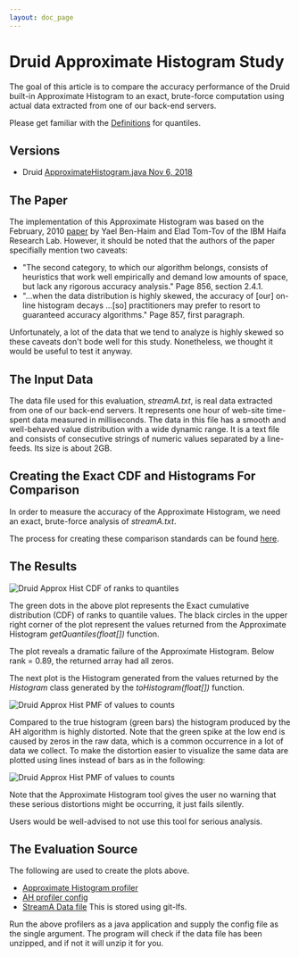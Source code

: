 ```yaml
---
layout: doc_page
---
```


# Druid Approximate Histogram Study

The goal of this article is to compare the accuracy performance of the Druid built-in Approximate Histogram to an exact, brute-force computation using actual data extracted from one of our back-end servers. 

Please get familiar with the [Definitions]({{site.docs_dir}}/Quantiles/Definitions.html) for quantiles.

## Versions

* Druid <a href="https://github.com/apache/incubator-druid/blob/master/extensions-core/histogram/src/main/java/org/apache/druid/query/aggregation/histogram/ApproximateHistogram.java">ApproximateHistogram.java Nov 6, 2018</a>


## The Paper

The implementation of this Approximate Histogram was based on the February, 2010 
[paper](http://www.jmlr.org/papers/volume11/ben-haim10a/ben-haim10a.pdf) 
by Yael Ben-Haim and Elad Tom-Tov of the IBM Haifa Research Lab. However, it should be noted that the authors of the paper specifially mention two caveats:

* "The second category, to which our algorithm belongs, consists of heuristics that work well empirically and demand low amounts of space, but lack any rigorous accuracy analysis." Page 856, section 2.4.1.
* "...when the data distribution is highly skewed, the accuracy of [our] on-line histogram decays ...[so] practitioners may prefer to resort to guaranteed accuracy algorithms." Page 857, first paragraph.

Unfortunately, a lot of the data that we tend to analyze is highly skewed so these caveats don't bode well for this study.  Nonetheless, we thought it would be useful to test it anyway.

## The Input Data
The data file used for this evaluation, *streamA.txt*, is real data extracted from one of our back-end servers.  It represents one hour of web-site time-spent data measured in milliseconds. The data in this file has a smooth and well-behaved value distribution with a wide dynamic range.  It is a text file and consists of consecutive strings of numeric values separated by a line-feeds. Its size is about 2GB.

## Creating the Exact CDF and Histograms For Comparison
In order to measure the accuracy of the Approximate Histogram, we need an exact, brute-force analysis of *streamA.txt*. 

The process for creating these comparison standards can be found [here]({{site.docs_dir}}/Quantiles/ExactQuantiles.html).


## The Results

<img class="doc-img-full" src="{{site.docs_img_dir}}/quantiles/DruidAH_StreamA_CDF.png" alt="Druid Approx Hist CDF of ranks to quantiles" />  

The green dots in the above plot represents the Exact cumulative distribution (CDF) of ranks to quantile values. The black circles in the upper right corner of the plot represent the values returned from the Approximate Histogram *getQuantiles(float[])* function. 

The plot reveals a dramatic failure of the Approximate Histogram. Below rank = 0.89, the returned array had all zeros.

The next plot is the Histogram generated from the values returned by the *Histogram* class generated by the *toHistogram(float[])* function.

<img class="doc-img-full" src="{{site.docs_img_dir}}/quantiles/DruidAH_StreamA_PMF1.png" alt="Druid Approx Hist PMF of values to counts" />

Compared to the true histogram (green bars) the histogram produced by the AH algorithm is highly distorted. Note that the green spike at the low end is caused by zeros in the raw data, which is a common occurrence in a lot of data we collect.  To make the distortion easier to visualize the same data are plotted using lines instead of bars as in the following:

<img class="doc-img-full" src="{{site.docs_img_dir}}/quantiles/DruidAH_StreamA_PMF2.png" alt="Druid Approx Hist PMF of values to counts" />

Note that the Approximate Histogram tool gives the user no warning that these serious distortions might be occurring, it just fails silently.

Users would be well-advised to not use this tool for serious analysis.

## The Evaluation Source
The following are used to create the plots above.

* [Approximate Histogram profiler](https://github.com/DataSketches/characterization/blob/master/src/main/java/com/yahoo/sketches/characterization/quantiles/DruidAppHistStreamAProfile.java)
* [AH profiler config](https://github.com/DataSketches/characterization/blob/master/src/main/resources/quantiles/DruidAHStreamAJob.conf)
* [StreamA Data file](https://github.com/DataSketches/characterization/blob/master/streamA.txt.zip) This is stored using git-lfs.

Run the above profilers as a java application and supply the config file as the single argument. The program will check if the data file has been unzipped, and if not it will unzip it for you. 




 
